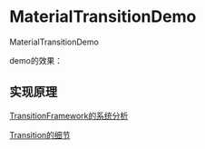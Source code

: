 # MaterialTransitionDemo
MaterialTransitionDemo


demo的效果：

## 实现原理

[TransitionFramework的系统分析](TransitionFramework.md)

[Transition的细节](Transition.md)
